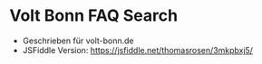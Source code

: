 # Volt Bonn FAQ Search
- Geschrieben für volt-bonn.de
- JSFiddle Version: https://jsfiddle.net/thomasrosen/3mkpbxj5/
